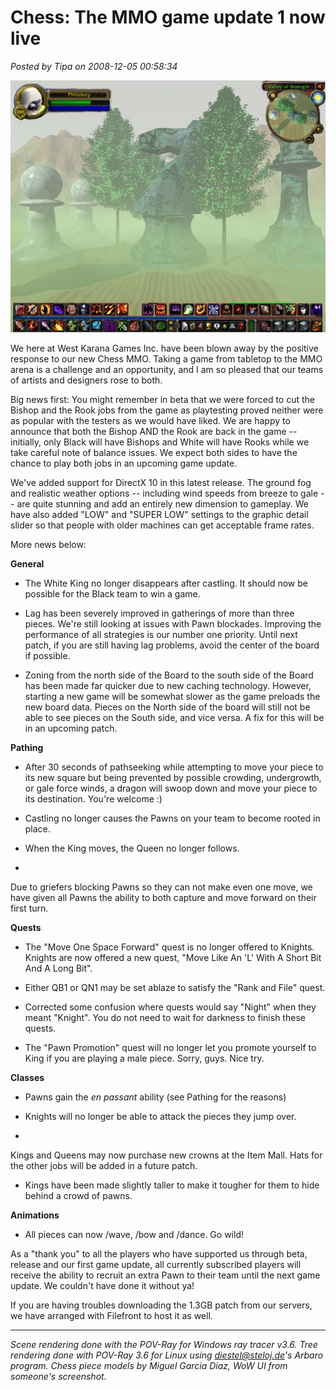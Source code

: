 # Chess: The MMO game update 1 now live

*Posted by Tipa on 2008-12-05 00:58:34*

![](../uploads/2008/12/chessmmo.jpg "chessmmo")

We here at West Karana Games Inc. have been blown away by the positive response to our new Chess MMO. Taking a game from tabletop to the MMO arena is a challenge and an opportunity, and I am so pleased that our teams of artists and designers rose to both.

Big news first: You might remember in beta that we were forced to cut the Bishop and the Rook jobs from the game as playtesting proved neither were as popular with the testers as we would have liked. We are happy to announce that both the Bishop AND the Rook are back in the game -- initially, only Black will have Bishops and White will have Rooks while we take careful note of balance issues. We expect both sides to have the chance to play both jobs in an upcoming game update.

We've added support for DirectX 10 in this latest release. The ground fog and realistic weather options -- including wind speeds from breeze to gale -- are quite stunning and add an entirely new dimension to gameplay. We have also added "LOW" and "SUPER LOW" settings to the graphic detail slider so that people with older machines can get acceptable frame rates.

More news below:

**General**

 * The White King no longer disappears after castling. It should now be possible for the Black team to win a game.


 * Lag has been severely improved in gatherings of more than three pieces. We're still looking at issues with Pawn blockades. Improving the performance of all strategies is our number one priority. Until next patch, if you are still having lag problems, avoid the center of the board if possible.


 * Zoning from the north side of the Board to the south side of the Board has been made far quicker due to new caching technology. However, starting a new game will be somewhat slower as the game preloads the new board data. Pieces on the North side of the board will still not be able to see pieces on the South side, and vice versa. A fix for this will be in an upcoming patch.



**Pathing**

 * After 30 seconds of pathseeking while attempting to move your piece to its new square but being prevented by possible crowding, undergrowth, or gale force winds, a dragon will swoop down and move your piece to its destination. You're welcome :)

 * Castling no longer causes the Pawns on your team to become rooted in place.


 * When the King moves, the Queen no longer follows.

 * 
Due to griefers blocking Pawns so they can not make even one move, we have given all Pawns the ability to both capture and move forward on their first turn.



**Quests**

 * The "Move One Space Forward" quest is no longer offered to Knights. Knights are now offered a new quest, "Move Like An 'L' With A Short Bit And A Long Bit".


 * Either QB1 or QN1 may be set ablaze to satisfy the "Rank and File" quest.


 * Corrected some confusion where quests would say "Night" when they meant "Knight". You do not need to wait for darkness to finish these quests.


 * The "Pawn Promotion" quest will no longer let you promote yourself to King if you are playing a male piece. Sorry, guys. Nice try.



**Classes**

 * Pawns gain the *en passant* ability (see Pathing for the reasons)


 * Knights will no longer be able to attack the pieces they jump over.

 * 
Kings and Queens may now purchase new crowns at the Item Mall. Hats for the other jobs will be added in a future patch.


 * Kings have been made slightly taller to make it tougher for them to hide behind a crowd of pawns.




**Animations**

 * All pieces can now /wave, /bow and /dance. Go wild!




As a "thank you" to all the players who have supported us through beta, release and our first game update, all currently subscribed players will receive the ability to recruit an extra Pawn to their team until the next game update. We couldn't have done it without ya!

If you are having troubles downloading the 1.3GB patch from our servers, we have arranged with Filefront to host it as well.

---

*Scene rendering done with the POV-Ray for Windows ray tracer v3.6. Tree rendering done with POV-Ray 3.6 for Linux using diestel@steloj.de's Arbaro program. Chess piece models by Miguel Garcia Diaz, WoW UI from someone's screenshot.*
